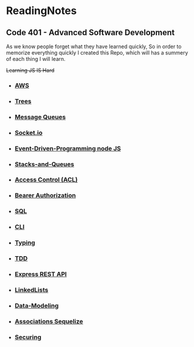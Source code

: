 # ReadingNotes
## Code 401 - Advanced Software Development

As we know people forget what they have learned quickly, So in order to memorize everything quickly I created this Repo, which will has a summery of each thing I will learn.

~~Learning JS IS Hard~~


- ### [AWS](./notedNew/AWS/AWS.md)
- ### [Trees](./notedNew/Trees/Trees.md)
- ### [Message Queues](./notedNew/Message-Queues/Message-Queues.md)
- ### [Socket.io](./notedNew/Socket.io/Socket.io.md)
- ### [Event-Driven-Programming node JS](./notedNew/Event-Driven-Programming-in-Nodejs/Event-Driven-Programming-in-Nodejs.md)
- ### [Stacks-and-Queues](./notedNew/Stacks-and-Queues/Stacks-and-Queues.md)
- ### [Access Control (ACL) ](./notedNew/Access%20Control%20(ACL)/)
- ### [Bearer Authorization ](./notedNew/Bearer%20Authorization/Bearer%20Authorization.md) 
- ### [SQL ](./notedNew/IntroductionToSQL/IntroductionToSQL.md) <br> 
- ### [CLI ](./notedNew/Commands/CommandLines.md)
- ### [Typing ](./notedNew/TypingPractice/typingPractice.md)
- ### [TDD ](./notedNew/TDD/TDD.md)
- ### [Express REST API ](./notedNew/Express%20REST%20API/README.MD)
- ### [LinkedLists ](./notedNew/LinkedLists/LinkedLists.md)
- ### [Data-Modeling ](./notedNew/Data-Modeling/README.md)
- ### [Associations Sequelize ](./notedNew/Associations/Associations.md)

- ### [Securing ](./notedNew/Securing%20Passwords/)
